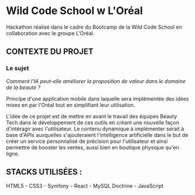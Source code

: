 <h1>Wild Code School w L'Oréal</h1>

Hackathon réalisé dans le cadre du Bootcamp de la Wild Code School en collaboration avec le groupe L'Oréal.

<h2>CONTEXTE DU PROJET</h2>

<h3>Le sujet</h3>

<em>Comment l'IA peut-elle améliorer la proposition de valeur dans le domaine de la beauté ?</em>

Principe d'une application mobile dans laquelle sera implémentée des idées mises en par l'Oréal tout en simplifiant leur utilisation.

L'idée de ce projet est de mettre en avant le travail des équipes Beauty Tech dans le développement de ces outils en créant une nouvelle façon d'intéragir avec l'utilisateur. Le contenu dynamique à implémenter serait à base d'APIs auxquelles s'ajouteraient l'intelligence artificielle dans le but de créer un service personnalisé de précision pour l'utilisateur et ainsi permettre de booster les ventes, aussi bien en boutique physique qu'en ligne. 

<h2>STACKS UTILISÉES :</h2>

HTML5 - CSS3 - Symfony - React - MySQL Doctrine - JavaScript
